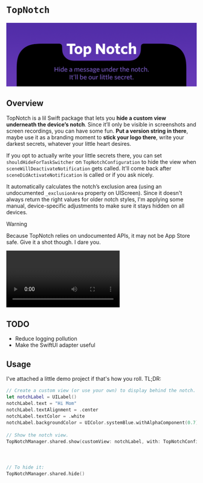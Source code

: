 # ``TopNotch``

![TopNotch. Hide a message under the notch. It'll be our little secret.](./TopNotch/TopNotch.docc/Resources/banner.png)

## Overview

TopNotch is a lil Swift package that lets you **hide a custom view underneath the device’s notch**. Since it’ll only be visible in screenshots and screen recordings, you can have some fun. **Put a version string in there**, maybe use it as a branding moment to **stick your logo there**, write your darkest secrets, whatever your little heart desires.

If you opt to actually write your little secrets there, you can set `shouldHideForTaskSwitcher` on `TopNotchConfiguration` to hide the view when `sceneWillDeactivateNotification` gets called. It'll come back after `sceneDidActivateNotification` is called or if you ask nicely. 

It automatically calculates the notch’s exclusion area (using an undocumented `_exclusionArea` property on UIScreen). Since it doesn't always return the right values for older notch styles, I'm applying some manual, device-specific adjustments to make sure it stays hidden on all devices.

> [!WARNING]
> Because TopNotch relies on undocumented APIs, it may not be App Store safe. Give it a shot though. I dare you.

![Watch the demo](./TopNotch/TopNotch.docc/Resources/demo.mp4)

## TODO
- Reduce logging pollution
- Make the SwiftUI adapter useful

## Usage

I've attached a little demo project if that's how you roll. TL;DR:

```swift
// Create a custom view (or use your own) to display behind the notch.
let notchLabel = UILabel()
notchLabel.text = "Hi Mom"
notchLabel.textAlignment = .center
notchLabel.textColor = .white
notchLabel.backgroundColor = UIColor.systemBlue.withAlphaComponent(0.7)

// Show the notch view.
TopNotchManager.shared.show(customView: notchLabel, with: TopNotchConfiguration(animationDuration: 0.3,
                                                                                   shouldAnimate: true,
                                                                                   shouldHideForTaskSwitcher: true))

// To hide it:
TopNotchManager.shared.hide()
```
